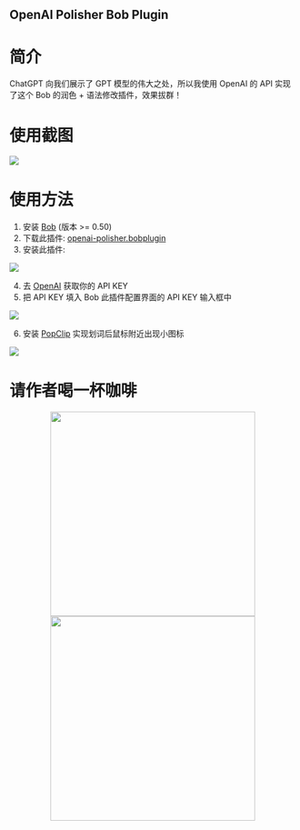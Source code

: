 OpenAI Polisher Bob Plugin
----------------------------

# 简介

ChatGPT 向我们展示了 GPT 模型的伟大之处，所以我使用 OpenAI 的 API 实现了这个 Bob 的润色 + 语法修改插件，效果拔群！

# 使用截图

![](https://user-images.githubusercontent.com/1206493/221086195-f1ed941d-4dfa-4aa0-9d47-56c258a8f854.gif)

# 使用方法

1. 安装 [Bob](https://bobtranslate.com/guide/#%E5%AE%89%E8%A3%85) (版本 >= 0.50)
2. 下载此插件: [openai-polisher.bobplugin](https://github.com/yetone/bob-plugin-openai-polisher/releases)
3. 安装此插件:

![](https://user-images.githubusercontent.com/1206493/219937302-6be8d362-1520-4906-b8d6-284d01012837.gif)

4. 去 [OpenAI](https://platform.openai.com/account/api-keys) 获取你的 API KEY
5. 把 API KEY 填入 Bob 此插件配置界面的 API KEY
 输入框中

![](https://user-images.githubusercontent.com/1206493/219937398-8e5bb8d2-7dc8-404a-96e7-a937e08c939f.gif)

6. 安装 [PopClip](https://bobtranslate.com/guide/integration/popclip.html) 实现划词后鼠标附近出现小图标

![](https://user-images.githubusercontent.com/1206493/219933584-d0c2b6cf-8fa0-40a6-858f-8f4bf05f38ef.gif)

# 请作者喝一杯咖啡

<div align="center">
<img height="360" src="https://user-images.githubusercontent.com/1206493/220753437-90e4039c-d95f-4b6a-9a08-b3d6de13211f.png" />
<img height="360" src="https://user-images.githubusercontent.com/1206493/220756036-d9ac4512-0375-4a32-8c2e-8697021058a2.png" />
</div>
